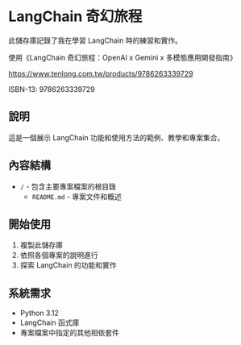 # LangChain 奇幻旅程

此儲存庫記錄了我在學習 LangChain 時的練習和實作。

使用《LangChain 奇幻旅程：OpenAI x Gemini x 多模態應用開發指南》

https://www.tenlong.com.tw/products/9786263339729

ISBN-13: 9786263339729

## 說明

這是一個展示 LangChain 功能和使用方法的範例、教學和專案集合。

## 內容結構

- `/` - 包含主要專案檔案的根目錄
  - `README.md` - 專案文件和概述

## 開始使用

1. 複製此儲存庫
2. 依照各個專案的說明進行
3. 探索 LangChain 的功能和實作

## 系統需求

- Python 3.12
- LangChain 函式庫
- 專案檔案中指定的其他相依套件

